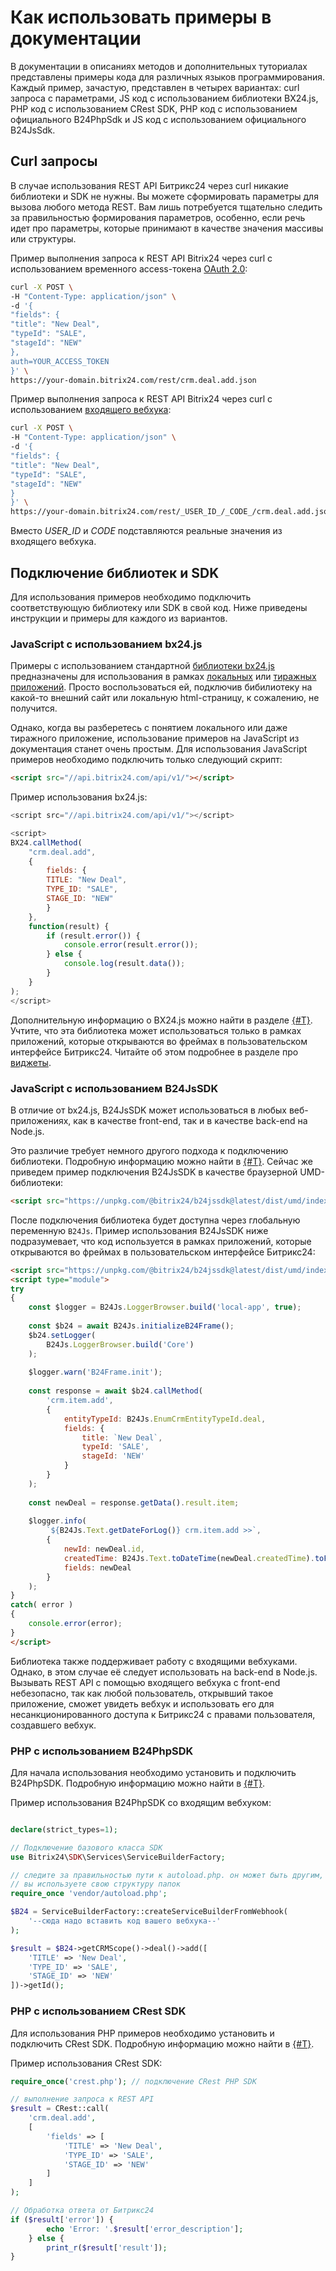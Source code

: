 # Как использовать примеры в документации

В документации в описаниях методов и дополнительных туториалах представлены примеры кода для различных языков программирования. Каждый пример, зачастую, представлен в четырех вариантах: curl запроса с параметрами, JS код с использованием библиотеки BX24.js, PHP код с использованием CRest SDK, PHP код с использованием официального B24PhpSdk и JS код с использованием официального B24JsSdk.

## Curl запросы

В случае использования REST API Битрикс24 через curl никакие библиотеки и SDK не нужны. Вы можете сформировать параметры для вызова любого метода REST. Вам лишь потребуется тщательно следить за правильностью формирования параметров, особенно, если речь идет про параметры, которые принимают в качестве значения массивы или структуры.

Пример выполнения запроса к REST API Bitrix24 через curl с использованием временного access-токена [OAuth 2.0](../api-reference/oauth/index.md):

```bash
curl -X POST \
-H "Content-Type: application/json" \
-d '{
"fields": {
"title": "New Deal",
"typeId": "SALE",
"stageId": "NEW"
},
auth=YOUR_ACCESS_TOKEN
}' \
https://your-domain.bitrix24.com/rest/crm.deal.add.json
```

Пример выполнения запроса к REST API Bitrix24 через curl с использованием [входящего вебхука](../local-integrations/local-webhooks.md):

```bash
curl -X POST \
-H "Content-Type: application/json" \
-d '{
"fields": {
"title": "New Deal",
"typeId": "SALE",
"stageId": "NEW"
}
}' \
https://your-domain.bitrix24.com/rest/_USER_ID_/_CODE_/crm.deal.add.json
```

Вместо _USER_ID_ и _CODE_ подставляются реальные значения из входящего вебхука.

## Подключение библиотек и SDK

Для использования примеров необходимо подключить соответствующую библиотеку или SDK в свой код. Ниже приведены инструкции и примеры для каждого из вариантов.

### JavaScript с использованием bx24.js

Примеры с использованием стандартной [библиотеки bx24.js](../api-reference/bx24-js-sdk/index.md) предназначены для использования в рамках [локальных](../local-integrations/local-apps.md) или [тиражных приложений](../market/index.md). Просто воспользоваться ей, подключив бибилиотеку на какой-то внешний сайт или локальную html-страницу, к сожалению, не получится.

Однако, когда вы разберетесь с понятием локального или даже тиражного приложение, использование примеров на JavaScript из документация станет очень простым. Для использования JavaScript примеров необходимо подключить только следующий скрипт:

```html
<script src="//api.bitrix24.com/api/v1/"></script>
```

Пример использования bx24.js:

```js
<script src="//api.bitrix24.com/api/v1/"></script>

<script>
BX24.callMethod(
    "crm.deal.add",
    {
        fields: {
        TITLE: "New Deal",
        TYPE_ID: "SALE",
        STAGE_ID: "NEW"
        }
    },
    function(result) {
        if (result.error()) {
            console.error(result.error());
        } else {
            console.log(result.data());
        }
    }
);
</script>
```

Дополнительную информацию о BX24.js можно найти в разделе [{#T}](../api-reference/bx24-js-sdk/index.md). Учтите, что эта библиотека может использоваться только в рамках приложений, которые открываются во фреймах в пользовательском интерфейсе Битрикс24. Читайте об этом подробнее в разделе про [виджеты](../api-reference/widgets/index.md).

### JavaScript с использованием B24JsSDK

В отличие от bx24.js, B24JsSDK может использоваться в любых веб-приложениях, как в качестве front-end, так и в качестве back-end на Node.js.

Это различие требует немного другого подхода к подключению библиотеки. Подробную информацию можно найти в [{#T}](../api-reference/b24jssdk/index.md). Сейчас же приведем пример подключения B24JsSDK в качестве браузерной UMD-библиотеки:

```html
<script src="https://unpkg.com/@bitrix24/b24jssdk@latest/dist/umd/index.min.js"></script>
```

После подключения библиотека будет доступна через глобальную переменную `B24Js`. Пример использования B24JsSDK ниже подразумевает, что код используется в рамках приложений, которые открываются во фреймах в пользовательском интерфейсе Битрикс24:

```html
<script src="https://unpkg.com/@bitrix24/b24jssdk@latest/dist/umd/index.min.js"></script>
<script type="module">
try
{
    const $logger = B24Js.LoggerBrowser.build('local-app', true);
    
    const $b24 = await B24Js.initializeB24Frame();
    $b24.setLogger(
        B24Js.LoggerBrowser.build('Core')
    );
    
    $logger.warn('B24Frame.init');
    
    const response = await $b24.callMethod(
        'crm.item.add',
        {
            entityTypeId: B24Js.EnumCrmEntityTypeId.deal,
            fields: {
                title: `New Deal`,
                typeId: 'SALE',
                stageId: 'NEW'
            }
        }
    );
    
    const newDeal = response.getData().result.item;
    
    $logger.info(
        `${B24Js.Text.getDateForLog()} crm.item.add >>`,
        {
            newId: newDeal.id,
            createdTime: B24Js.Text.toDateTime(newDeal.createdTime).toFormat('HH:mm:ss'),
            fields: newDeal
        }
    );
}
catch( error )
{
    console.error(error);
}
</script>
```

Библиотека также поддерживает работу с входящими вебхуками. Однако, в этом случае её следует использовать на back-end в Node.js. Вызывать REST API с помощью входящего вебхука с front-end небезопасно, так как любой пользователь, открывший такое приложение, сможет увидеть вебхук и использовать его для несанкционированного доступа к Битрикс24 с правами пользователя, создавшего вебхук.

### PHP с использованием B24PhpSDK

Для начала использования необходимо установить и подключить B24PhpSDK. Подробную информацию можно найти в [{#T}](../api-reference/b24phpsdk/index.md).

Пример использования B24PhpSDK со входящим вебхуком:

```php

declare(strict_types=1);

// Подключение базового класса SDK
use Bitrix24\SDK\Services\ServiceBuilderFactory;

// следите за правильностью пути к autoload.php. он может быть другим, если
// вы используете свою структуру папок 
require_once 'vendor/autoload.php'; 

$B24 = ServiceBuilderFactory::createServiceBuilderFromWebhook(
    '--сюда надо вставить код вашего вебхука--'
);

$result = $B24->getCRMScope()->deal()->add([
    'TITLE' => 'New Deal',
    'TYPE_ID' => 'SALE',
    'STAGE_ID' => 'NEW'
])->getId();
```

### PHP с использованием CRest SDK

Для использования PHP примеров необходимо установить и подключить CRest SDK. Подробную информацию можно найти в [{#T}](../api-reference/crest-php-sdk/index.md).

Пример использования CRest SDK:

```php
require_once('crest.php'); // подключение CRest PHP SDK

// выполнение запроса к REST API
$result = CRest::call(
    'crm.deal.add',
    [
        'fields' => [
            'TITLE' => 'New Deal',
            'TYPE_ID' => 'SALE',
            'STAGE_ID' => 'NEW'
        ]
    ]
);

// Обработка ответа от Битрикс24
if ($result['error']) {
        echo 'Error: '.$result['error_description'];
    } else {
        print_r($result['result']);
}
```

